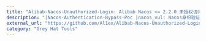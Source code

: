```yaml
---
title: "Alibab-Nacos-Unauthorized-Login: Alibab Nacos <= 2.2.0 未授权访问「默认key生成jwt token」"
description: "|Nacos-Authentication-Bypass-Poc |nacos_vul: Nacos身份验证绕过批量检测（QVD-2023-6271）+ 直接添加用户"
external_url: "https://github.com/Al1ex/Alibab-Nacos-Unauthorized-Login"
category: "Grey Hat Tools"
---
```

